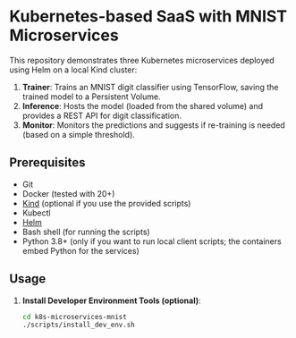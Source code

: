 # Kubernetes-based SaaS with MNIST Microservices

This repository demonstrates three Kubernetes microservices deployed using Helm on a local Kind cluster:

1. **Trainer**: Trains an MNIST digit classifier using TensorFlow, saving the trained model to a Persistent Volume.
2. **Inference**: Hosts the model (loaded from the shared volume) and provides a REST API for digit classification.
3. **Monitor**: Monitors the predictions and suggests if re-training is needed (based on a simple threshold).

## Prerequisites

- Git
- Docker (tested with 20+)
- [Kind](https://kind.sigs.k8s.io/) (optional if you use the provided scripts)
- Kubectl
- [Helm](https://helm.sh)
- Bash shell (for running the scripts)
- Python 3.8+ (only if you want to run local client scripts; the containers embed Python for the services)

## Usage

1. **Install Developer Environment Tools (optional)**:
   ```bash
   cd k8s-microservices-mnist
   ./scripts/install_dev_env.sh
